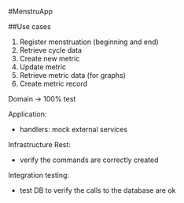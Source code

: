#MenstruApp

##Use cases

1. Register menstruation (beginning and end)
1. Retrieve cycle data
1. Create new metric
1. Update metric
1. Retrieve metric data (for graphs)
1. Create metric record

Domain -> 100% test

Application:
 * handlers: mock external services

Infrastructure Rest:
 * verify the commands are correctly created

Integration testing:
 * test DB to verify the calls to the database are ok

